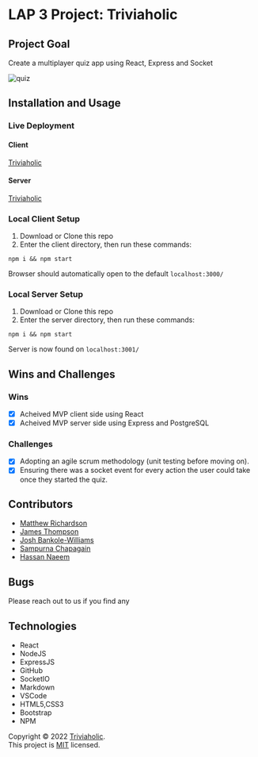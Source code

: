 # LAP 3 Project: Triviaholic

## Project Goal

Create a multiplayer quiz app using React, Express and Socket

![quiz](https://user-images.githubusercontent.com/11813341/185593538-0086949a-de13-4c3a-962a-af1c7fe393f2.gif)



## Installation and Usage

### Live Deployment

#### Client

[Triviaholic](https://famous-gumption-3a3b4c.netlify.app/)

#### Server

[Triviaholic](https://lap3-project.herokuapp.com/)

### Local Client Setup

1. Download or Clone this repo
2. Enter the client directory, then run these commands:

```
npm i && npm start
```

Browser should automatically open to the default `localhost:3000/`

### Local Server Setup

1. Download or Clone this repo
2. Enter the server directory, then run these commands:

```
npm i && npm start
```

Server is now found on `localhost:3001/`

## Wins and Challenges

### Wins

- [x] Acheived MVP client side using React
- [x] Acheived MVP server side using Express and PostgreSQL

### Challenges

- [x] Adopting an agile scrum methodology (unit testing before moving on).
- [x] Ensuring there was a socket event for every action the user could take once they started the quiz.

## Contributors

- [Matthew Richardson](https://github.com/mRichardson8)
- [James Thompson](https://github.com/dev-james)
- [Josh Bankole-Williams](https://github.com/sknvbj)
- [Sampurna Chapagain](https://github.com/SampurnaC/)
- [Hassan Naeem](https://github.com/HassanEng12345)

## Bugs

Please reach out to us if you find any

## Technologies

- React
- NodeJS
- ExpressJS
- GitHub
- SocketIO
- Markdown
- VSCode
- HTML5,CSS3
- Bootstrap
- NPM

Copyright © 2022 [Triviaholic](https://github.com/SampurnaC/lap3_project). <br />
This project is [MIT](https://github.com/SampurnaC/lap3_project/blob/dev-sam/licence) licensed.
